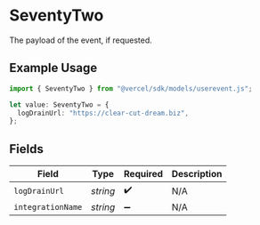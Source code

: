 # SeventyTwo

The payload of the event, if requested.

## Example Usage

```typescript
import { SeventyTwo } from "@vercel/sdk/models/userevent.js";

let value: SeventyTwo = {
  logDrainUrl: "https://clear-cut-dream.biz",
};
```

## Fields

| Field              | Type               | Required           | Description        |
| ------------------ | ------------------ | ------------------ | ------------------ |
| `logDrainUrl`      | *string*           | :heavy_check_mark: | N/A                |
| `integrationName`  | *string*           | :heavy_minus_sign: | N/A                |